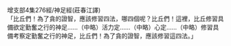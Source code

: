 增支部4集276經/神足經(莊春江譯)  
「比丘們！為了貪的證智，應該修習四法，哪四個呢？比丘們！這裡，比丘修習具備欲定勤奮之行的神足……（中略）活力定……（中略）心定……（中略）修習具備考察定勤奮之行的神足，比丘們！為了貪的證智，應該修習這四法。」  
  
  
